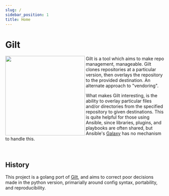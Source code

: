 ```yaml
---
slug: /
sidebar_position: 1
title: Home
---
```


# Gilt

<img src="img/gilt.png" align="left" width="250px" height="250px" />

Gilt is a tool which aims to make repo management, manageable.  Gilt
clones repositories at a particular version, then overlays the repository to
the provided destination.  An alternate approach to "vendoring".

What makes Gilt interesting, is the ability to overlay particular files and/or
directories from the specified repository to given destinations.  This is quite
helpful for those using Ansible, since libraries, plugins, and playbooks are
often shared, but Ansible's [Galaxy][] has no mechanism to handle this.

<br clear="left"/>

## History

This project is a golang port of [Gilt][], and aims to correct poor decisions
made in the python version, primarially around config syntax, portability,
and reproducibility.

[Galaxy]: https://docs.ansible.com/ansible/latest/reference_appendices/galaxy.html
[Gilt]: http://gilt.readthedocs.io/en/latest/
